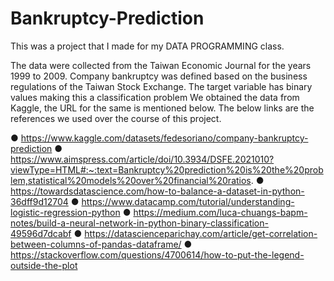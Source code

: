 # Bankruptcy-Prediction

This was a project that I made for my DATA PROGRAMMING class.

The data were collected from the Taiwan Economic Journal for the years 1999 to 2009. Company bankruptcy was defined based on the business regulations of the Taiwan Stock Exchange. 
The target variable has binary values making this a classification problem
We obtained the data from Kaggle, the URL for the same is mentioned below. The below links are the references we used over the course of this project.

●	https://www.kaggle.com/datasets/fedesoriano/company-bankruptcy-prediction
●	https://www.aimspress.com/article/doi/10.3934/DSFE.2021010?viewType=HTML#:~:text=Bankruptcy%20prediction%20is%20the%20problem,statistical%20models%20over%20financial%20ratios.
●	https://towardsdatascience.com/how-to-balance-a-dataset-in-python-36dff9d12704
●	https://www.datacamp.com/tutorial/understanding-logistic-regression-python
●	https://medium.com/luca-chuangs-bapm-notes/build-a-neural-network-in-python-binary-classification-49596d7dcabf
●	https://datascienceparichay.com/article/get-correlation-between-columns-of-pandas-dataframe/
●	https://stackoverflow.com/questions/4700614/how-to-put-the-legend-outside-the-plot



